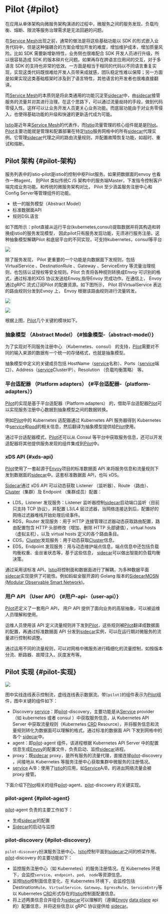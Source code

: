 # Pilot {#pilot}

在应用从单体架构向微服务架构演进的过程中，微服务之间的服务发现、负载均衡、熔断、限流等服务治理需求是无法回避的问题。

在[Service Mesh](https://www.servicemesher.com/istio-handbook/GLOSSARY.html#service-mesh)出现之前，通常的做法是将这些基础功能以 SDK 的形式嵌入业务代码中，但是这种强耦合的方案会增加开发的难度，增加维护成本，增加质量风险。比如 SDK 需要新增新特性，业务侧也很难配合 SDK 开发人员进行升级，所以很容易造成 SDK 的版本碎片化问题。如果再存在跨语言应用间的交互，对于多语言 SDK 的支持也非常的低效。一方面是相当于相同的代码以不同语言重复实现，实现这类代码既很难给开发人员带来成就感，团队稳定性难以保障；另一方面是如果实现这类基础框架时涉及到了语言特性，其他语言的开发者也很难直接翻译。

而[Service Mesh](https://www.servicemesher.com/istio-handbook/GLOSSARY.html#service-mesh)的本质则是将此类通用的功能沉淀至[sidecar](https://www.servicemesher.com/istio-handbook/GLOSSARY.html#sidecar)中，由[sidecar](https://www.servicemesher.com/istio-handbook/GLOSSARY.html#sidecar)接管服务的流量并对其进行治理。在这个思路下，可以通过流量劫持的手段，做到代码零侵入性。这样可以让业务开发人员更关心业务功能。而底层功能由于对业务零侵入，也使得基础功能的升级和快速的更新迭代成为可能。

[Istio](https://www.servicemesher.com/istio-handbook/GLOSSARY.html#istio)是近年来[Service Mesh](https://www.servicemesher.com/istio-handbook/GLOSSARY.html#service-mesh)的代表作，而[Istio](https://www.servicemesher.com/istio-handbook/GLOSSARY.html#istio)流量管理的核心组件就是是[Pilot](https://www.servicemesher.com/istio-handbook/GLOSSARY.html#pilot)。[Pilot](https://www.servicemesher.com/istio-handbook/GLOSSARY.html#pilot)主要功能就是管理和配置部署在特定[Istio](https://www.servicemesher.com/istio-handbook/GLOSSARY.html#istio)服务网格中的所有[sidecar](https://www.servicemesher.com/istio-handbook/GLOSSARY.html#sidecar)代理实例。它管理[sidecar](https://www.servicemesher.com/istio-handbook/GLOSSARY.html#sidecar)代理之间的路由流量规则，并配置故障恢复功能，如超时、重试和熔断。

## Pilot 架构 {#pilot-架构}

服务列表中的istio-pilot是istio的控制中枢Pilot服务。如果把数据面的envoy 也看作一种agent， 则Pilot 类似传统C /S 架构中的服务端Master，下发指令控制客户端完成业务功能。和传统的微服务架构对比， Pilot 至少涵盖服务注册中心和Config Server等管理组件的功能。

* 统一的服务模型（Abstract Model）
* 标准数据面API
* 规则DSL语言

如下图所示：pilot直接从运行平台\(kubernetes,consul\)提取数据并将其构造和转换成istio的服务发现模型， 因此pilot只有服务发现功能，无须进行服务注册。这种抽象模型解耦Pilot 和底层平台的不同实现，可支持kubernetes，consul等平台

![](/image/Istio/pilot-discovery.png)

除了服务发现， Pilot 更重要的一个功能是向数据面下发规则，包括VirtualService 、DestinationRule 、Gateway 、ServiceEntry 等流量治理规则，也包括认证授权等安全规则。Pilot 负责将各种规则转换成Envoy 可识别的格式，通过标准的XDS 协议发送给Envoy,指导Envoy 完成功作。在通信上， Envoy 通过gRPC 流式订阅Pilot 的配置资源。如下图所示， Pilot 将VirtualService 表达的路由规则分发到Evnoy 上， Envoy 根据该路由规则进行流量转发。

![](/image/Istio/pilot-xiafa.png)

![](/image/Istio/pilot-arch.png)

根据上图，[Pilot](https://www.servicemesher.com/istio-handbook/GLOSSARY.html#pilot)几个关键的模块如下。

### 抽象模型 （Abstract Model） {#抽象模型-（abstract-model）}

为了实现对不同服务注册中心 （Kubernetes、consul） 的支持，[Pilot](https://www.servicemesher.com/istio-handbook/GLOSSARY.html#pilot)需要对不同的输入来源的数据有一个统一的存储格式，也就是抽象模型。

抽象模型中定义的关键成员包括 HostName（[service](https://www.servicemesher.com/istio-handbook/GLOSSARY.html#service)名称）、Ports（[service](https://www.servicemesher.com/istio-handbook/GLOSSARY.html#service)端口）、Address（[service](https://www.servicemesher.com/istio-handbook/GLOSSARY.html#service)ClusterIP）、Resolution （负载均衡策略） 等。

### 平台适配器 （Platform adapters） {#平台适配器-（platform-adapters）}

[Pilot](https://www.servicemesher.com/istio-handbook/GLOSSARY.html#pilot)的实现是基于平台适配器（Platform adapters） 的，借助平台适配器[Pilot](https://www.servicemesher.com/istio-handbook/GLOSSARY.html#pilot)可以实现服务注册中心数据到抽象模型之间的数据转换。

例如[Pilot](https://www.servicemesher.com/istio-handbook/GLOSSARY.html#pilot)中的 Kubernetes 适配器通过 Kubernetes API 服务器得到 Kubernetes 中[service](https://www.servicemesher.com/istio-handbook/GLOSSARY.html#service)和[pod](https://www.servicemesher.com/istio-handbook/GLOSSARY.html#pod)的相关信息，然后翻译为抽象模型提供给[Pilot](https://www.servicemesher.com/istio-handbook/GLOSSARY.html#pilot)使用。

通过平台适配器模式，[Pilot](https://www.servicemesher.com/istio-handbook/GLOSSARY.html#pilot)还可以从 Consul 等平台中获取服务信息，还可以开发适配器将其他提供服务发现的组件集成到[Pilot](https://www.servicemesher.com/istio-handbook/GLOSSARY.html#pilot)中。

### xDS API {#xds-api}

[Pilot](https://www.servicemesher.com/istio-handbook/GLOSSARY.html#pilot)使用了一套起源于[Envoy](https://www.servicemesher.com/istio-handbook/GLOSSARY.html#envoy)项目的标准数据面 API 来将服务信息和流量规则下发到数据面的[sidecar](https://www.servicemesher.com/istio-handbook/GLOSSARY.html#sidecar)中。这套标准数据面 API，也叫 xDS。

[Sidecar](https://www.servicemesher.com/istio-handbook/GLOSSARY.html#sidecar)通过 xDS API 可以动态获取 Listener （监听器）、Route （路由）、[Cluster](https://www.servicemesher.com/istio-handbook/GLOSSARY.html#cluster)（集群）及 Endpoint （集群成员）配置：

* LDS，Listener 发现服务：Listener 监听器控制[sidecar](https://www.servicemesher.com/istio-handbook/GLOSSARY.html#sidecar)启动端口监听（目前只支持 TCP 协议），并配置 L3/L4 层过滤器，当网络连接达到后，配置好的网络过滤器堆栈开始处理后续事件。
* RDS，Router 发现服务：用于 HTTP 连接管理过滤器动态获取路由配置，路由配置包含 HTTP 头部修改（增加、删除 HTTP 头部键值），virtual hosts （虚拟主机），以及 virtual hosts 定义的各个路由条目。
* CDS，[Cluster](https://www.servicemesher.com/istio-handbook/GLOSSARY.html#cluster)发现服务：用于动态获取[Cluster](https://www.servicemesher.com/istio-handbook/GLOSSARY.html#cluster)信息。
* EDS，Endpoint 发现服务：用与动态维护端点信息，端点信息中还包括负载均衡权重、金丝雀状态等，基于这些信息，
  [sidecar](https://www.servicemesher.com/istio-handbook/GLOSSARY.html#sidecar)可以做出智能的负载均衡决策。

通过采用该标准 API，[Istio](https://www.servicemesher.com/istio-handbook/GLOSSARY.html#istio)将控制面和数据面进行了解耦，为多种数据平面[sidecar](https://www.servicemesher.com/istio-handbook/GLOSSARY.html#sidecar)实现提供了可能性。例如蚂蚁金服开源的 Golang 版本的[Sidecar](https://www.servicemesher.com/istio-handbook/GLOSSARY.html#sidecar)[MOSN \(Modular Observable Smart Network\)](https://github.com/mosn/mosn)。

### 用户 API （User API） {#用户-api-（user-api）}

[Pilot](https://www.servicemesher.com/istio-handbook/GLOSSARY.html#pilot)还定义了一套用户 API， 用户 API 提供了面向业务的高层抽象，可以被运维人员理解和使用。

运维人员使用该 API 定义流量规则并下发到[Pilot](https://www.servicemesher.com/istio-handbook/GLOSSARY.html#pilot)，这些规则被[Pilot](https://www.servicemesher.com/istio-handbook/GLOSSARY.html#pilot)翻译成数据面的配置，再通过标准数据面 API 分发到[sidecar](https://www.servicemesher.com/istio-handbook/GLOSSARY.html#sidecar)实例，可以在运行期对微服务的流量进行控制和调整。

通过运用不同的流量规则，可以对网格中微服务进行精细化的流量控制，如按版本分流、断路器、故障注入、灰度发布等。

## Pilot 实现 {#pilot-实现}

![](/image/Istio/pilot.png)

图中实线连线表示控制流，虚线连线表示数据流。带`[pilot]`的组件表示为[Pilot](https://www.servicemesher.com/istio-handbook/GLOSSARY.html#pilot)组件，图中关键的组件如下：

* Discovery [service](https://www.servicemesher.com/istio-handbook/GLOSSARY.html#service)：即[pilot](https://www.servicemesher.com/istio-handbook/GLOSSARY.html#pilot)-discovery，主要功能是从[Service](https://www.servicemesher.com/istio-handbook/GLOSSARY.html#service) provider（如 kubernetes 或者 consul ）中获取服务信息，从 Kubernetes API Server 中获取流量规则（Kubernetes [CRD](https://www.servicemesher.com/istio-handbook/GLOSSARY.html#crd) Resource），并将服务信息和流量规则转化为数据面可以理解的格式，通过标准的数据面 API 下发到网格中的各个 [sidecar](https://www.servicemesher.com/istio-handbook/GLOSSARY.html#sidecar)中。
* agent：即[pilot](https://www.servicemesher.com/istio-handbook/GLOSSARY.html#pilot)-agent 组件，该进程根据 Kubernetes API Server 中的配置信息生成[Envoy](https://www.servicemesher.com/istio-handbook/GLOSSARY.html#envoy)的配置文件，负责启动、监控[sidecar](https://www.servicemesher.com/istio-handbook/GLOSSARY.html#sidecar)进程。
* proxy：既[sidecar](https://www.servicemesher.com/istio-handbook/GLOSSARY.html#sidecar) proxy，是所有服务的流量代理，直接连接[pilot](https://www.servicemesher.com/istio-handbook/GLOSSARY.html#pilot)-discovery ，间接地从 Kubernetes 等服务注册中心获取集群中微服务的注册情况。
* [service](https://www.servicemesher.com/istio-handbook/GLOSSARY.html#service) A/B：使用了[Istio](https://www.servicemesher.com/istio-handbook/GLOSSARY.html#istio)的应用，如[Service](https://www.servicemesher.com/istio-handbook/GLOSSARY.html#service)A/B，的进出网络流量会被 proxy 接管。

下面介绍下[Pilot](https://www.servicemesher.com/istio-handbook/GLOSSARY.html#pilot)相关的组件[pilot](https://www.servicemesher.com/istio-handbook/GLOSSARY.html#pilot)-agent、[pilot](https://www.servicemesher.com/istio-handbook/GLOSSARY.html#pilot)-discovery 的关键实现。

### pilot-agent {#pilot-agent}

[pilot](https://www.servicemesher.com/istio-handbook/GLOSSARY.html#pilot)-agent 负责的主要工作如下：

* 生成[sidecar](https://www.servicemesher.com/istio-handbook/GLOSSARY.html#sidecar)的配置
* [Sidecar](https://www.servicemesher.com/istio-handbook/GLOSSARY.html#sidecar)的启动与监控

### pilot-discovery {#pilot-discovery}

`pilot-discovery`扮演服务注册中心、[Istio](https://www.servicemesher.com/istio-handbook/GLOSSARY.html#istio)控制平面到[sidecar](https://www.servicemesher.com/istio-handbook/GLOSSARY.html#sidecar)之间的桥梁作用。[pilot](https://www.servicemesher.com/istio-handbook/GLOSSARY.html#pilot)-discovery 的主要功能如下：

* 监控服务注册中心（如 Kubernetes）的服务注册情况。在 Kubernetes 环境下，会监控`service`、`endpoint`、`pod`、
  `node`等资源信息。
* 监控[Istio](https://www.servicemesher.com/istio-handbook/GLOSSARY.html#istio)控制面信息变化，在 Kubernetes 环境下，会监控包括Destination`Rule`、`VirtualService、Gateway`、`EgressRule`、`ServiceEntry`等以 Kubernetes [CRD](https://www.servicemesher.com/istio-handbook/GLOSSARY.html#crd)形式存在的[Istio](https://www.servicemesher.com/istio-handbook/GLOSSARY.html#istio)控制面配置信息。
* 将上述两类信息合并组合为[sidecar](https://www.servicemesher.com/istio-handbook/GLOSSARY.html#sidecar)可以理解的（遵循[Envoy](https://www.servicemesher.com/istio-handbook/GLOSSARY.html#envoy)  [data plane](https://www.servicemesher.com/istio-handbook/GLOSSARY.html#data-plane)  api 的）配置信息，并将这些信息以 gRPC 协议提供给
  [sidecar](https://www.servicemesher.com/istio-handbook/GLOSSARY.html#sidecar)。



